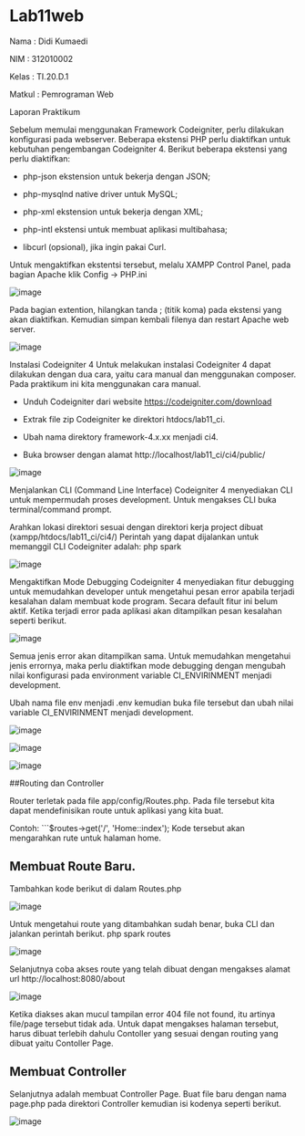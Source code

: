 # Lab11web

Nama    : Didi Kumaedi

NIM     : 312010002

Kelas   : TI.20.D.1

Matkul  : Pemrograman Web

Laporan Praktikum

Sebelum memulai menggunakan Framework Codeigniter, perlu dilakukan konfigurasi
pada webserver. Beberapa ekstensi PHP perlu diaktifkan untuk kebutuhan
pengembangan Codeigniter 4.
Berikut beberapa ekstensi yang perlu diaktifkan:
- php-json ekstension untuk bekerja dengan JSON;

- php-mysqlnd native driver untuk MySQL;

- php-xml ekstension untuk bekerja dengan XML;

- php-intl ekstensi untuk membuat aplikasi multibahasa;

- libcurl (opsional), jika ingin pakai Curl.

Untuk mengaktifkan ekstentsi tersebut, melalu XAMPP Control Panel, pada bagian
Apache klik Config -> PHP.ini

![image](https://user-images.githubusercontent.com/101849655/172670428-d8ed52bf-5498-4dff-8800-adc8bcbe629e.png)

Pada bagian extention, hilangkan tanda ; (titik koma) pada ekstensi yang akan
diaktifkan. Kemudian simpan kembali filenya dan restart Apache web server.

![image](https://user-images.githubusercontent.com/101849655/172670573-dca658b7-e2f7-4ff6-89d1-1a2c4d7ca84d.png)

Instalasi Codeigniter 4
Untuk melakukan instalasi Codeigniter 4 dapat dilakukan dengan dua cara, yaitu cara
manual dan menggunakan composer. Pada praktikum ini kita menggunakan cara
manual.

- Unduh Codeigniter dari website https://codeigniter.com/download

- Extrak file zip Codeigniter ke direktori htdocs/lab11_ci.

- Ubah nama direktory framework-4.x.xx menjadi ci4.

- Buka browser dengan alamat http://localhost/lab11_ci/ci4/public/

![image](https://user-images.githubusercontent.com/101849655/172670906-7e207e5d-9104-420f-8a11-90a70dd5f7e0.png)

Menjalankan CLI (Command Line Interface)
Codeigniter 4 menyediakan CLI untuk mempermudah proses development. Untuk
mengakses CLI buka terminal/command prompt.

Arahkan lokasi direktori sesuai dengan direktori kerja project dibuat
(xampp/htdocs/lab11_ci/ci4/)
Perintah yang dapat dijalankan untuk memanggil CLI Codeigniter adalah: php spark

![image](https://user-images.githubusercontent.com/101849655/172671137-82a6ee2f-bda0-428f-b041-04faa81a8a6e.png)

Mengaktifkan Mode Debugging
Codeigniter 4 menyediakan fitur debugging untuk memudahkan developer untuk
mengetahui pesan error apabila terjadi kesalahan dalam membuat kode program.
Secara default fitur ini belum aktif. Ketika terjadi error pada aplikasi akan ditampilkan
pesan kesalahan seperti berikut.

![image](https://user-images.githubusercontent.com/101849655/172672638-cda874fe-e06c-4ad8-9ae9-3143074642d9.png)

Semua jenis error akan ditampilkan sama. Untuk memudahkan mengetahui jenis
errornya, maka perlu diaktifkan mode debugging dengan mengubah nilai konfigurasi
pada environment variable CI_ENVIRINMENT menjadi development.

Ubah nama file env menjadi .env kemudian buka file tersebut dan ubah nilai variable
CI_ENVIRINMENT menjadi development.

![image](https://user-images.githubusercontent.com/101849655/172691606-73c61bcc-2e14-45b0-a39e-7f2bc36615fc.png)

![image](https://user-images.githubusercontent.com/101849655/172691796-9747a1d6-c247-41cf-9a4a-438d6a0fd878.png)

![image](https://user-images.githubusercontent.com/101849655/172691910-c2b4aa55-943d-43ed-b002-4e8ea82be399.png)

##Routing dan Controller

Router terletak pada file app/config/Routes.php. Pada file tersebut kita dapat mendefinisikan route untuk aplikasi yang kita buat.

Contoh: ```$routes->get('/', 'Home::index'); Kode tersebut akan mengarahkan rute untuk halaman home.

## Membuat Route Baru.

Tambahkan kode berikut di dalam Routes.php

![image](https://user-images.githubusercontent.com/101849655/172693557-2cb57665-7455-4741-a6a3-e4d0c8f08fd8.png)

Untuk mengetahui route yang ditambahkan sudah benar, buka CLI dan jalankan perintah berikut. php spark routes

![image](https://user-images.githubusercontent.com/101849655/172693634-ead3475a-d774-4b8b-8e4d-1af64b143329.png)

Selanjutnya coba akses route yang telah dibuat dengan mengakses alamat url http://localhost:8080/about

![image](https://user-images.githubusercontent.com/101849655/172694207-e690eec1-e04c-4d43-ae73-9fecfe516ed1.png)

Ketika diakses akan mucul tampilan error 404 file not found, itu artinya file/page tersebut tidak ada. Untuk dapat mengakses halaman tersebut, harus dibuat terlebih dahulu Contoller yang sesuai dengan routing yang dibuat yaitu Contoller Page.

## Membuat Controller

Selanjutnya adalah membuat Controller Page. Buat file baru dengan nama page.php pada direktori Controller kemudian isi kodenya seperti berikut.

![image](https://user-images.githubusercontent.com/101849655/172714976-77de3f23-be5f-4871-8a4e-e20f5d8b0b00.png)
